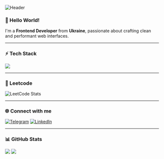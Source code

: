 ![Header](https://capsule-render.vercel.app/api?type=rect&height=200&color=black&text=Front-End%20Developer&fontColor=fff&fontAlign=50&animation=fadeIn&desc=Developer%20with%20experience%20in%20React,%20Next.js,%20TypeScript,%20and%20Tailwind,%20developing%20websites%20of%20varying%20complexity&descAlign=50&descAlignY=78&descSize=15&textBg=false)

### 👋 Hello World!  
I'm a **Frontend Developer** from **Ukraine**, passionate about crafting clean and performant web interfaces.  

---

### ⚡ Tech Stack

<p>
  <img src="https://skillicons.dev/icons?i=html,css,tailwind,typescript,vite,react,nextjs,vscode,ps,vercel" />
</p>

---

### 🧠 Leetcode
![LeetCode Stats](https://leetcard.jacoblin.cool/NEETRUNNER?theme=dark&font=Roboto&ext=contest)

---

### 🌐 Connect with me

[![Telegram](https://img.shields.io/badge/Telegram-0f0f0f?style=for-the-badge&logo=telegram&logoColor=white)](https://t.me/Askeladd_dev)
[![LinkedIn](https://img.shields.io/badge/LinkedIn-0f0f0f?style=for-the-badge&logo=linkedin&logoColor=white)](https://www.linkedin.com/in/%D0%B0%D0%BB%D0%B5%D0%BA%D1%81%D0%B5%D0%B9-%D1%81%D1%82%D0%B0%D1%81%D0%BE%D0%B2%D1%81%D0%BA%D0%B8%D0%B9-512879332/)

---

### 📊 GitHub Stats

<p>
  <img src="https://github-readme-stats.vercel.app/api?username=NEETRUNNER&show_icons=true&theme=transparent&hide_border=true&hide_title=true&card_width=500" />
  <img src="https://github-readme-streak-stats.herokuapp.com/?user=NEETRUNNER&theme=transparent&hide_border=true" />
</p>

</div>
